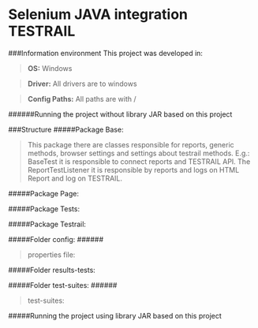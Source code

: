 # Selenium JAVA integration TESTRAIL
###Information environment
This project was developed in:
> **OS:** Windows

> **Driver:** All drivers are to windows

> **Config Paths:** All paths are with /  

######Running the project without library JAR based on this project

###Structure
#####Package Base:
> This package there are classes responsible for reports, generic methods, browser settings and settings about testrail methods. E.g.: BaseTest it is responsible to connect reports and TESTRAIL API. The ReportTestListener it is responsible by reports and logs on HTML Report and log on TESTRAIL. 

#####Package Page:

#####Package Tests:

#####Package Testrail:

#####Folder config:
######<blockquote>properties file:</blockquote>

#####Folder results-tests:

#####Folder test-suites:
######<blockquote>test-suites:</blockquote>


#####Running the project using library JAR based on this project

